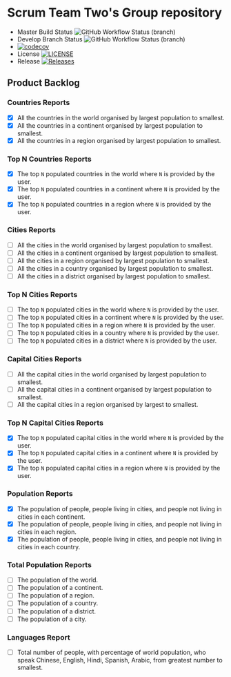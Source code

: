 

# Scrum Team Two's Group repository

* Master Build Status ![GitHub Workflow Status (branch)](https://img.shields.io/github/actions/workflow/status/vintagefuture/sem-scrum-team-2/main.yml?branch=master)
* Develop Branch Status ![GitHub Workflow Status (branch)](https://img.shields.io/github/actions/workflow/status/vintagefuture/sem-scrum-team-2/main.yml?branch=develop)
* [![codecov](https://codecov.io/gh/vintagefuture/sem-scrum-team-2/graph/badge.svg?token=13QK5D8I17)](https://codecov.io/gh/vintagefuture/sem-scrum-team-2)
* License [![LICENSE](https://img.shields.io/github/license/vintagefuture/sem-scrum-team-2.svg?style=flat-square)](https://github.com/vintagefuture/sem-scrum-team-2/blob/master/LICENSE)
* Release [![Releases](https://img.shields.io/github/release/vintagefuture/sem-scrum-team-2/all.svg?style=flat-square)](https://github.com/vintagefuture/sem-scrum-team-2/releases)

## Product Backlog

### Countries Reports
- [x] All the countries in the world organised by largest population to smallest.
- [x] All the countries in a continent organised by largest population to smallest.
- [x] All the countries in a region organised by largest population to smallest.

### Top N Countries Reports
- [x] The top `N` populated countries in the world where `N` is provided by the user.
- [x] The top `N` populated countries in a continent where `N` is provided by the user.
- [x] The top `N` populated countries in a region where `N` is provided by the user.

### Cities Reports
- [ ] All the cities in the world organised by largest population to smallest.
- [ ] All the cities in a continent organised by largest population to smallest.
- [ ] All the cities in a region organised by largest population to smallest.
- [ ] All the cities in a country organised by largest population to smallest.
- [ ] All the cities in a district organised by largest population to smallest.

### Top N Cities Reports
- [ ] The top `N` populated cities in the world where `N` is provided by the user.
- [ ] The top `N` populated cities in a continent where `N` is provided by the user.
- [ ] The top `N` populated cities in a region where `N` is provided by the user.
- [ ] The top `N` populated cities in a country where `N` is provided by the user.
- [ ] The top `N` populated cities in a district where `N` is provided by the user.

### Capital Cities Reports
- [ ] All the capital cities in the world organised by largest population to smallest.
- [ ] All the capital cities in a continent organised by largest population to smallest.
- [ ] All the capital cities in a region organised by largest to smallest.

### Top N Capital Cities Reports
- [x] The top `N` populated capital cities in the world  where `N` is provided by the user.
- [x] The top `N` populated capital cities in a continent where `N` is provided by the user.
- [x] The top `N` populated capital cities in a region where `N` is provided by the user.

### Population Reports
- [x] The population of people, people living in cities, and people not living in cities in each continent.
- [x] The population of people, people living in cities, and people not living in cities in each region.
- [x] The population of people, people living in cities, and people not living in cities in each country.

### Total Population Reports
- [ ] The population of the world.
- [ ] The population of a continent.
- [ ] The population of a region.
- [ ] The population of a country.
- [ ] The population of a district.
- [ ] The population of a city.

### Languages Report
- [ ] Total number of people, with percentage of world population, who speak Chinese, English, Hindi, Spanish, Arabic, from greatest number to smallest.
